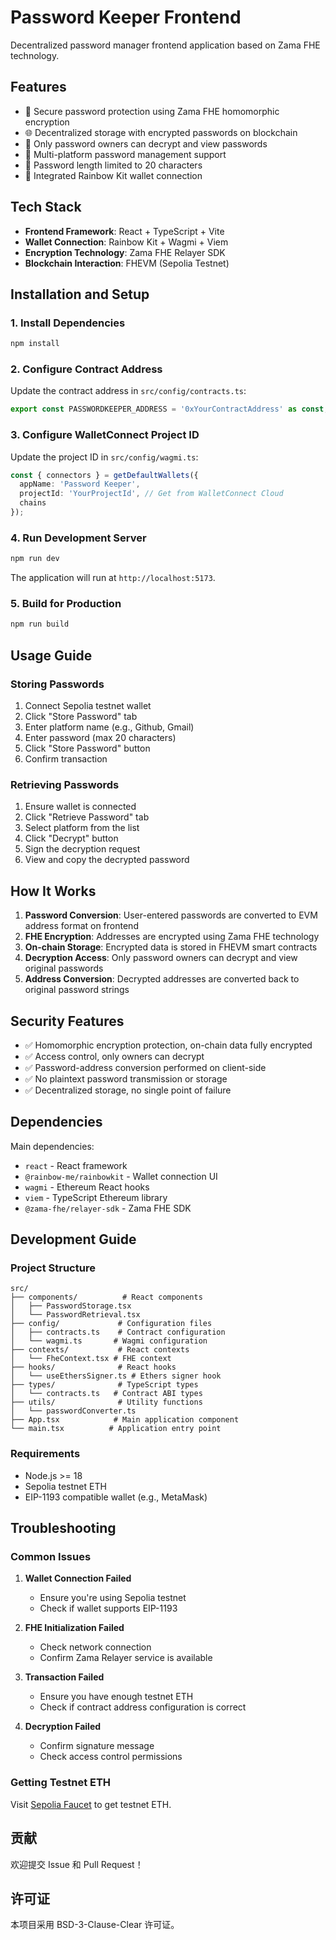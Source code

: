 # Password Keeper Frontend

Decentralized password manager frontend application based on Zama FHE technology.

## Features

- 🔐 Secure password protection using Zama FHE homomorphic encryption
- 🌐 Decentralized storage with encrypted passwords on blockchain
- 🔑 Only password owners can decrypt and view passwords
- 📱 Multi-platform password management support
- 🎯 Password length limited to 20 characters
- 🔗 Integrated Rainbow Kit wallet connection

## Tech Stack

- **Frontend Framework**: React + TypeScript + Vite
- **Wallet Connection**: Rainbow Kit + Wagmi + Viem
- **Encryption Technology**: Zama FHE Relayer SDK
- **Blockchain Interaction**: FHEVM (Sepolia Testnet)

## Installation and Setup

### 1. Install Dependencies

```bash
npm install
```

### 2. Configure Contract Address

Update the contract address in `src/config/contracts.ts`:

```typescript
export const PASSWORDKEEPER_ADDRESS = '0xYourContractAddress' as const;
```

### 3. Configure WalletConnect Project ID

Update the project ID in `src/config/wagmi.ts`:

```typescript
const { connectors } = getDefaultWallets({
  appName: 'Password Keeper',
  projectId: 'YourProjectId', // Get from WalletConnect Cloud
  chains
});
```

### 4. Run Development Server

```bash
npm run dev
```

The application will run at `http://localhost:5173`.

### 5. Build for Production

```bash
npm run build
```

## Usage Guide

### Storing Passwords

1. Connect Sepolia testnet wallet
2. Click "Store Password" tab
3. Enter platform name (e.g., Github, Gmail)
4. Enter password (max 20 characters)
5. Click "Store Password" button
6. Confirm transaction

### Retrieving Passwords

1. Ensure wallet is connected
2. Click "Retrieve Password" tab
3. Select platform from the list
4. Click "Decrypt" button
5. Sign the decryption request
6. View and copy the decrypted password

## How It Works

1. **Password Conversion**: User-entered passwords are converted to EVM address format on frontend
2. **FHE Encryption**: Addresses are encrypted using Zama FHE technology
3. **On-chain Storage**: Encrypted data is stored in FHEVM smart contracts
4. **Decryption Access**: Only password owners can decrypt and view original passwords
5. **Address Conversion**: Decrypted addresses are converted back to original password strings

## Security Features

- ✅ Homomorphic encryption protection, on-chain data fully encrypted
- ✅ Access control, only owners can decrypt
- ✅ Password-address conversion performed on client-side
- ✅ No plaintext password transmission or storage
- ✅ Decentralized storage, no single point of failure

## Dependencies

Main dependencies:

- `react` - React framework
- `@rainbow-me/rainbowkit` - Wallet connection UI
- `wagmi` - Ethereum React hooks
- `viem` - TypeScript Ethereum library
- `@zama-fhe/relayer-sdk` - Zama FHE SDK

## Development Guide

### Project Structure

```
src/
├── components/          # React components
│   ├── PasswordStorage.tsx
│   └── PasswordRetrieval.tsx
├── config/             # Configuration files
│   ├── contracts.ts    # Contract configuration
│   └── wagmi.ts       # Wagmi configuration
├── contexts/           # React contexts
│   └── FheContext.tsx # FHE context
├── hooks/              # React hooks
│   └── useEthersSigner.ts # Ethers signer hook
├── types/              # TypeScript types
│   └── contracts.ts   # Contract ABI types
├── utils/              # Utility functions
│   └── passwordConverter.ts
├── App.tsx            # Main application component
└── main.tsx          # Application entry point
```

### Requirements

- Node.js >= 18
- Sepolia testnet ETH
- EIP-1193 compatible wallet (e.g., MetaMask)

## Troubleshooting

### Common Issues

1. **Wallet Connection Failed**
   - Ensure you're using Sepolia testnet
   - Check if wallet supports EIP-1193

2. **FHE Initialization Failed**
   - Check network connection
   - Confirm Zama Relayer service is available

3. **Transaction Failed**
   - Ensure you have enough testnet ETH
   - Check if contract address configuration is correct

4. **Decryption Failed**
   - Confirm signature message
   - Check access control permissions

### Getting Testnet ETH

Visit [Sepolia Faucet](https://sepoliafaucet.com/) to get testnet ETH.

## 贡献

欢迎提交 Issue 和 Pull Request！

## 许可证

本项目采用 BSD-3-Clause-Clear 许可证。